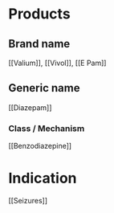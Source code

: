 # Products

## Brand name
[[Valium]], [[Vivol]], [[E Pam]]

## Generic name
[[Diazepam]]

### Class / Mechanism
[[Benzodiazepine]]

# Indication
[[Seizures]]